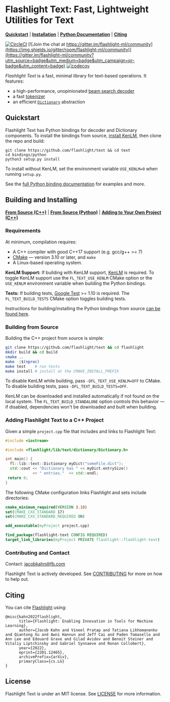 # Flashlight Text: Fast, Lightweight Utilities for Text

[**Quickstart**](#quickstart)
| [**Installation**](#building-and-installing)
| [**Python Documentation**](bindings/python)
| [**Citing**](#citing)

[![CircleCI](https://circleci.com/gh/flashlight/text.svg?style=shield)](https://app.circleci.com/pipelines/github/flashlight/text)
[![Join the chat at https://gitter.im/flashlight-ml/community](https://img.shields.io/gitter/room/flashlight-ml/community)](https://gitter.im/flashlight-ml/community?utm_source=badge&utm_medium=badge&utm_campaign=pr-badge&utm_content=badge) [![codecov](https://codecov.io/gh/flashlight/text/branch/main/graph/badge.svg?token=rBp4AilMc0)](https://codecov.io/gh/flashlight/text)

*Flashlight Text* is a fast, minimal library for text-based operations. It features:
- a high-performance, unopinionated [beam search decoder](flashlight/lib/text/decoder)
- a fast [tokenizer](flashlight/lib/text/tokenizer)
- an efficient [`Dictionary`](flashlight/lib/text/dictionary) abstraction

## Quickstart

Flashlight Text has Python bindings for decoder and Dictionary components. To install the bindings from source, [install KenLM](https://github.com/kpu/kenlm/), then clone the repo and build:
```shell
git clone https://github.com/flashlight/text && cd text
cd bindings/python
python3 setup.py install
```
To install without KenLM, set the environment variable `USE_KENLM=0` when running `setup.py`.

See the [full Python binding documentation](bindings/python) for examples and more.

## Building and Installing
[**From Source (C++)**](#building-from-source) | [**From Source (Python)**](bindings/python#build-instructions) | [**Adding to Your Own Project (C++)**](#adding-flashlight-text-to-a-c++-project)

### Requirements
At minimum, compilation requires:
- A C++ compiler with good C++17 support (e.g. gcc/g++ >= 7)
- [CMake](https://cmake.org/) — version 3.10 or later, and ``make``
- A Linux-based operating system.

**KenLM Support:** If building with KenLM support, [KenLM](https://github.com/kpu/kenlm/) is required. To toggle KenLM support use the `FL_TEXT_USE_KENLM` CMake option or the `USE_KENLM` environment variable when building the Python bindings. 

**Tests:** If building tests, [Google Test](https://github.com/google/googletest) >= 1.10 is required. The `FL_TEXT_BUILD_TESTS` CMake option toggles building tests.

Instructions for building/installing the Python bindings from source [can be found here](bindings/python/README.md).

### Building from Source

Building the C++ project from source is simple:
```bash
git clone https://github.com/flashlight/text && cd flashlight
mkdir build && cd build
cmake ..
make -j$(nproc)
make test    # run tests
make install # install at the CMAKE_INSTALL_PREFIX
```
To disable KenLM while building, pass `-DFL_TEXT_USE_KENLM=OFF` to CMake. To disable building tests, pass `-DFL_TEXT_BUILD_TESTS=OFF`.

KenLM can be downloaded and installed automatically if not found on the local system. The `FL_TEXT_BUILD_STANDALONE` option controls this behavior — if disabled, dependencies won't be downloaded and built when building.

### Adding Flashlight Text to a C++ Project

Given a simple `project.cpp` file that includes and links to Flashlight Text:
```c++
#include <iostream>

#include <flashlight/lib/text/dictionary/Dictionary.h>

int main() {
  fl::lib::text::Dictionary myDict("someFile.dict");
  std::cout << "Dictionary has " << myDict.entrySize()
            << " entries."  << std::endl;
 return 0;
}
```

The following CMake configuration links Flashlight and sets include directories:

```cmake
cmake_minimum_required(VERSION 3.10)
set(CMAKE_CXX_STANDARD 17)
set(CMAKE_CXX_STANDARD_REQUIRED ON)

add_executable(myProject project.cpp)

find_package(flashlight-text CONFIG REQUIRED)
target_link_libraries(myProject PRIVATE flashlight::flashlight-text)
```

### Contributing and Contact
Contact: jacobkahn@fb.com

Flashlight Text is actively developed. See
[CONTRIBUTING](CONTRIBUTING.md) for more on how to help out.

## Citing
You can cite [Flashlight](https://arxiv.org/abs/2201.12465) using:
```
@misc{kahn2022flashlight,
      title={Flashlight: Enabling Innovation in Tools for Machine Learning},
      author={Jacob Kahn and Vineel Pratap and Tatiana Likhomanenko and Qiantong Xu and Awni Hannun and Jeff Cai and Paden Tomasello and Ann Lee and Edouard Grave and Gilad Avidov and Benoit Steiner and Vitaliy Liptchinsky and Gabriel Synnaeve and Ronan Collobert},
      year={2022},
      eprint={2201.12465},
      archivePrefix={arXiv},
      primaryClass={cs.LG}
}
```

## License
Flashlight Text is under an MIT license. See [LICENSE](LICENSE) for more information.
